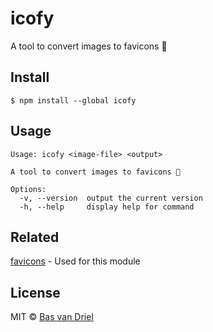 # icofy
A tool to convert images to favicons 🚀

## Install
```
$ npm install --global icofy
```

## Usage
```
Usage: icofy <image-file> <output>

A tool to convert images to favicons 🚀

Options:
  -v, --version  output the current version
  -h, --help     display help for command
```

## Related

[favicons](https://github.com/itgalaxy/favicons) - Used for this module

## License
MIT © [Bas van Driel](https://github.com/basvandriel)